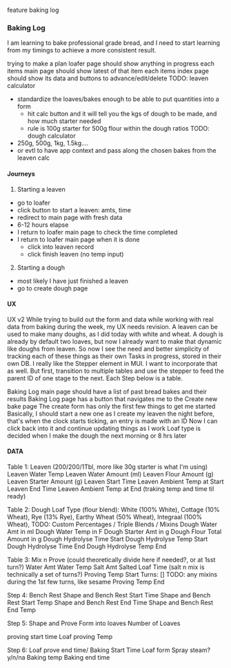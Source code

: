 feature baking log
### Baking Log
I am learning to bake professional grade bread, and I need to start learning from my timings to achieve a more consistent result.

trying to make a plan
loafer page should show anything in progress
each items main page should show latest of that item
each items index page should show its data and buttons to advance/edit/delete
TODO: leaven calculator
  - standardize the loaves/bakes enough to be able to put quantities into a form
	- hit calc button and it will tell you the kgs of dough to be made, and how much starter needed
	- rule is 100g starter for 500g flour within the dough ratios
TODO: dough calculator
 - 250g, 500g, 1kg, 1.5kg....
 - or evtl to have app context and pass along the chosen bakes from the leaven calc

#### Journeys
1. Starting a leaven
- go to loafer
- click button to start a leaven: amts, time
- redirect to main page with fresh data
- 6-12 hours elapse
- I return to loafer main page to check the time completed
- I return to loafer main page when it is done
  - click into leaven record
  - click finish leaven (no temp input)

2. Starting a dough
- most likely I have just finished a leaven
- go to create dough page


#### UX
UX v2
While trying to build out the form and data while working with real data from baking during the week, my UX needs revision.
A leaven can be used to make many doughs, as I did today with white and wheat.
A dough is already by default two loaves, but now I already want to make that dynamic like doughs from leaven.
So now I see the need and better simplicity of tracking each of these things as their own Tasks in progress, stored in their own DB. 
I really like the Stepper element in MUI. I want to incorporate that as well.
But first, transition to multiple tables and use the stepper to feed the parent ID of one stage to the next. Each Step below is a table.


Baking Log main page should have a list of past bread bakes and their results
Baking Log page has a button that navigates me to the Create new bake page
The create form has only the first few things to get me started
Basically, I should start a new one as I create my leaven the night before, that's when the clock starts ticking, an entry is made with an ID
Now I can click back into it and continue updating things as I work
Loaf type is decided when I make the dough the next morning or 8 hrs later


#### DATA
Table 1: Leaven
(200/200/1Tbl, more like 30g starter is what I'm using)
Leaven Water Temp
Leaven Water Amount (ml)
Leaven Flour Amount (g) 
Leaven Starter Amount (g)
Leaven Start Time
Leaven Ambient Temp at Start
Leaven End Time
Leaven Ambient Temp at End (traking temp and time til ready)

Table 2: Dough
Loaf Type (flour blend): White (100% White), Cottage (10% Wheat), Rye (13% Rye), Earthy Wheat (50% Wheat), Integraal (100% Wheat), TODO: Custom Percentages / Triple Blends / Mixins
Dough Water Amt in ml
Dough Water Temp in F
Dough Starter Amt in g
Dough Flour Total Amount in g
Dough Hydrolyse Time Start
Dough Hydrolyse Temp Start
Dough Hydrolyse Time End
Dough Hydrolyse Temp End

Table 3: Mix n Prove (could theoretically divide here if needed?, or at 1sst turn?)
Water Amt
Water Temp
Salt Amt
Salted Loaf Time (salt n mix is technically a set of turns?)
Proving Temp Start
Turns: [] TODO: any mixins during the 1st few turns, like sesame
Proving Temp End

Step 4: Bench Rest
Shape and Bench Rest Start Time
Shape and Bench Rest Start Temp
Shape and Bench Rest End Time
Shape and Bench Rest End Temp


Step 5: Shape and Prove
Form into loaves
Number of Loaves

proving start time
Loaf proving Temp

Step 6:
Loaf prove end time/ Baking Start Time
Loaf form
Spray steam? y/n/na
Baking temp
Baking end time
